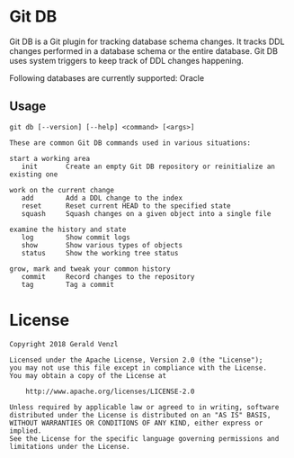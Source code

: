 # Git DB

Git DB is a Git plugin for tracking database schema changes.
It tracks DDL changes performed in a database schema or the entire database.
Git DB uses system triggers to keep track of DDL changes happening.

Following databases are currently supported: Oracle

## Usage

    git db [--version] [--help] <command> [<args>]

    These are common Git DB commands used in various situations:

    start a working area
       init       Create an empty Git DB repository or reinitialize an existing one

    work on the current change
       add        Add a DDL change to the index
       reset      Reset current HEAD to the specified state
       squash     Squash changes on a given object into a single file

    examine the history and state
       log        Show commit logs
       show       Show various types of objects
       status     Show the working tree status

    grow, mark and tweak your common history
       commit     Record changes to the repository
       tag        Tag a commit  

# License
    Copyright 2018 Gerald Venzl
 
    Licensed under the Apache License, Version 2.0 (the "License");
    you may not use this file except in compliance with the License.
    You may obtain a copy of the License at
 
        http://www.apache.org/licenses/LICENSE-2.0
 
    Unless required by applicable law or agreed to in writing, software
    distributed under the License is distributed on an "AS IS" BASIS,
    WITHOUT WARRANTIES OR CONDITIONS OF ANY KIND, either express or implied.
    See the License for the specific language governing permissions and
    limitations under the License.
